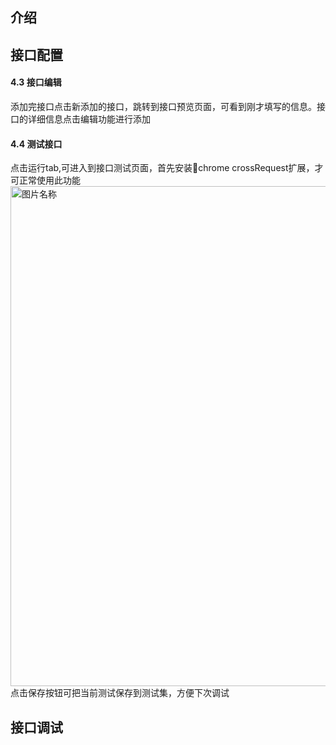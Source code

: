 ## 介绍

## 接口配置

#### 4.3 接口编辑
添加完接口点击新添加的接口，跳转到接口预览页面，可看到刚才填写的信息。接口的详细信息点击编辑功能进行添加

#### 4.4 测试接口
点击运行tab,可进入到接口测试页面，首先安装chrome crossRequest扩展，才可正常使用此功能
<img src="./images/interface_run.png" width="800"  style="margin:0px auto;display:block;" alt="图片名称" align=center />
点击保存按钮可把当前测试保存到测试集，方便下次调试

## 接口调试
